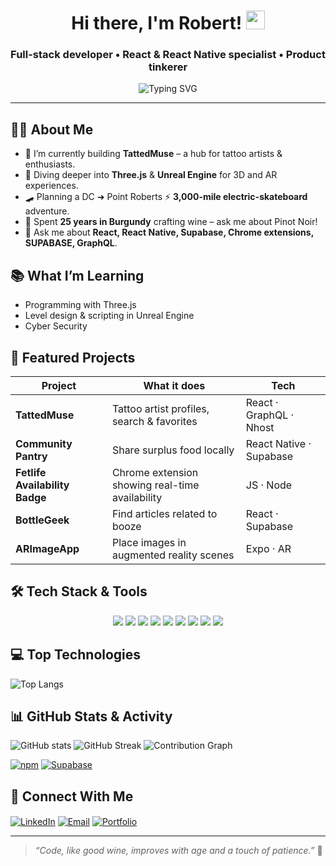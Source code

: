 <!-- GitHub Profile README -->
<h1 align="center">Hi there, I'm Robert! <img src="https://media.giphy.com/media/hvRJCLFzcasrR4ia7z/giphy.gif" width="30"/></h1>
<h3 align="center">Full-stack developer • React & React Native specialist • Product tinkerer</h3>

<p align="center">
  <img src="https://readme-typing-svg.herokuapp.com?font=Fira+Code&size=24&duration=3500&pause=800&color=4FADF7&center=true&vCenter=true&width=600&lines=Turning+ideas+into+apps+%F0%9F%9A%80;React+%7C+React+Native+%7C+Node.js;Maps%2C+AI%2C+AR%2C+and+more;Always+learning%2C+always+shipping" alt="Typing SVG" />
</p>

---

## 🧑‍💻 About Me
- 🔭 I’m currently building **TattedMuse** – a hub for tattoo artists & enthusiasts.
- 🌱 Diving deeper into **Three.js** & **Unreal Engine** for 3D and AR experiences.
- 🛹 Planning a DC ➜ Point Roberts ⚡ **3,000-mile electric-skateboard** adventure.
- 🍷 Spent **25 years in Burgundy** crafting wine – ask me about Pinot Noir!
- 💬 Ask me about **React, React Native, Supabase, Chrome extensions, SUPABASE, GraphQL**.

## 📚 What I’m Learning
- Programming with Three.js  
- Level design & scripting in Unreal Engine  
- Cyber Security

## 🚀 Featured Projects
| Project | What it does | Tech |
|---------|--------------|------|
| **TattedMuse** | Tattoo artist profiles, search & favorites | React · GraphQL · Nhost |
| **Community Pantry** | Share surplus food locally | React Native · Supabase |
| **Fetlife Availability Badge** | Chrome extension showing real-time availability | JS · Node |
| **BottleGeek** | Find articles related to booze | React · Supabase |
| **ARImageApp** | Place images in augmented reality scenes | Expo · AR |

## 🛠 Tech Stack & Tools
<div align="center">
  <img src="https://img.shields.io/badge/-JavaScript-F7DF1E?style=for-the-badge&logo=javascript&logoColor=000" />
  <img src="https://img.shields.io/badge/-TypeScript-3178C6?style=for-the-badge&logo=typescript&logoColor=fff" />
  <img src="https://img.shields.io/badge/-React-20232A?style=for-the-badge&logo=react" />
  <img src="https://img.shields.io/badge/-React%20Native-61DAFB?style=for-the-badge&logo=react" />
  <img src="https://img.shields.io/badge/-Node.js-339933?style=for-the-badge&logo=node.js&logoColor=fff" />
  <img src="https://img.shields.io/badge/-GraphQL-E10098?style=for-the-badge&logo=graphql&logoColor=fff" />
  <img src="https://img.shields.io/badge/-Supabase-3ECF8E?style=for-the-badge&logo=supabase&logoColor=fff" />
  <img src="https://img.shields.io/badge/-AWS-FF9900?style=for-the-badge&logo=amazon-aws&logoColor=fff" />
  <img src="https://img.shields.io/badge/-Expo-000020?style=for-the-badge&logo=expo" />
</div>

## 💻 Top Technologies
![Top Langs](https://github-readme-stats.vercel.app/api/top-langs/?username=robertsbaer&layout=compact&theme=tokyonight)

## 📊 GitHub Stats & Activity
<p align="left">
  <img src="https://github-readme-stats.vercel.app/api?username=robertsbaer&show_icons=true&theme=tokyonight" alt="GitHub stats" />
  <img src="https://streak-stats.demolab.com?user=robertsbaer&theme=tokyonight" alt="GitHub Streak" />
  <img src="https://github-readme-activity-graph.vercel.app/graph?username=robertsbaer&theme=tokyo-night" alt="Contribution Graph" />
</p>

[![npm](https://img.shields.io/npm/dw/your-package.svg)](...)
[![Supabase](https://img.shields.io/badge/db-rows-1.2K-green)](...)


## 🤝 Connect With Me
<p>
  <a href="https://www.linkedin.com/in/robert-baer" target="blank"><img align="center" src="https://img.shields.io/badge/-LinkedIn-0A66C2?style=for-the-badge&logo=linkedin&logoColor=white" alt="LinkedIn" /></a>
  <a href="mailto:robert@dcmademedia.com" target="blank"><img align="center" src="https://img.shields.io/badge/-Email-D14836?style=for-the-badge&logo=gmail&logoColor=white" alt="Email" /></a>
  <a href="https://dcmademedia.com" target="blank"><img align="center" src="https://img.shields.io/badge/-Portfolio-000?style=for-the-badge&logo=google-chrome&logoColor=white" alt="Portfolio" /></a>
</p>

---

> *“Code, like good wine, improves with age and a touch of patience.”* 🍇
